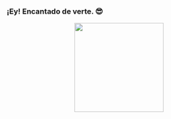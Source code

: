 ### ¡Ey! Encantado de verte. 😎

<div id="header" align="center">
  <img src="https://media3.giphy.com/media/v1.Y2lkPTc5MGI3NjExeGZoaXI5bXhlcWxyYzB6eGR3dDQ3OGd6anJoOGNkNWY2aTZzNWtxaiZlcD12MV9pbnRlcm5hbF9naWZfYnlfaWQmY3Q9Zw/qgQUggAC3Pfv687qPC/giphy.webp" width="200"/>
</div>

<!--
**LuisGranilloGamino/LuisGranilloGamino** is a ✨ _special_ ✨ repository because its `README.md` (this file) appears on your GitHub profile.

Here are some ideas to get you started:

- 🔭 I’m currently working on ...
- 🌱 I’m currently learning ...
- 👯 I’m looking to collaborate on ...
- 🤔 I’m looking for help with ...
- 💬 Ask me about ...
- 📫 How to reach me: ...
- 😄 Pronouns: ...
- ⚡ Fun fact: ...
-->

